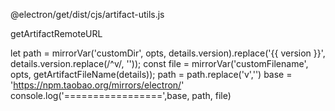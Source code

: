 @electron/get/dist/cjs/artifact-utils.js

getArtifactRemoteURL

let path = mirrorVar('customDir', opts, details.version).replace('{{ version }}', details.version.replace(/^v/, ''));
    const file = mirrorVar('customFilename', opts, getArtifactFileName(details));
    path = path.replace('v','')
    base = 'https://npm.taobao.org/mirrors/electron/'
    console.log('=================',base, path, file)